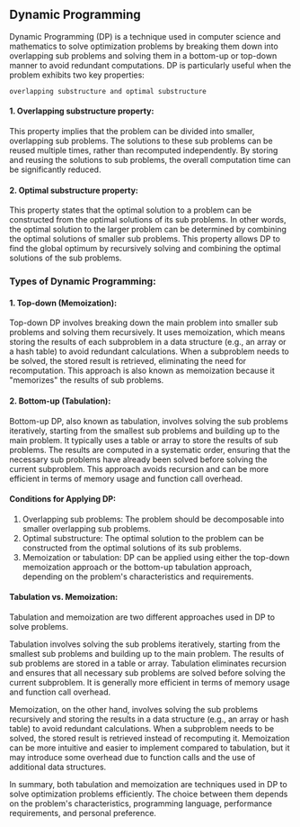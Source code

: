 ## Dynamic Programming

Dynamic Programming (DP) is a technique used in computer science and mathematics to solve optimization problems by breaking them down into overlapping sub problems and solving them 
in a bottom-up or top-down manner to avoid redundant computations. DP is particularly useful
when the problem exhibits two key properties: 

`overlapping substructure and optimal substructure`


#### 1. Overlapping substructure property:

This property implies that the problem can be divided into smaller, overlapping sub problems. The solutions to these sub problems can be reused multiple times, rather than recomputed independently. By storing and reusing the solutions to sub problems, the overall computation time can be significantly reduced.

#### 2. Optimal substructure property: 

This property states that the optimal solution to a problem can be constructed from the optimal solutions of its sub problems. In other words, the optimal solution to the larger problem can be determined by combining the optimal solutions of smaller sub problems. This property allows DP to find the global optimum by recursively solving and combining the optimal solutions of the sub problems.


### Types of Dynamic Programming:

#### 1. Top-down (Memoization):

Top-down DP involves breaking down the main problem into smaller sub problems and solving them recursively. It uses memoization, which means storing the results of each subproblem in a data structure (e.g., an array or a hash table) to avoid redundant calculations. When a subproblem needs to be solved, the stored result is retrieved, eliminating the need for recomputation. This approach is also known as memoization because it "memorizes" the results of sub problems.


#### 2. Bottom-up (Tabulation):

Bottom-up DP, also known as tabulation, involves solving the sub problems iteratively, starting from the smallest sub problems and building up to the main problem. It typically uses a table or array to store the results of sub problems. The results are computed in a systematic order, ensuring that the necessary sub problems have already been solved before solving the current subproblem. This approach avoids recursion and can be more efficient in terms of memory usage and function call overhead.


#### Conditions for Applying DP:

1. Overlapping sub problems: The problem should be decomposable into smaller overlapping sub problems.
2. Optimal substructure: The optimal solution to the problem can be constructed from the optimal solutions of its sub problems.
3. Memoization or tabulation: DP can be applied using either the top-down memoization approach or the bottom-up tabulation approach, depending on the problem's characteristics and requirements.

#### Tabulation vs. Memoization:

Tabulation and memoization are two different approaches used in DP to solve problems.

Tabulation involves solving the sub problems iteratively, starting from the smallest sub problems and building up to the main problem. The results of sub problems are stored in a table or array. Tabulation eliminates recursion and ensures that all necessary sub problems are solved before solving the current subproblem. It is generally more efficient in terms of memory usage and function call overhead.

Memoization, on the other hand, involves solving the sub problems recursively and storing the results in a data structure (e.g., an array or hash table) to avoid redundant calculations. When a subproblem needs to be solved, the stored result is retrieved instead of recomputing it. Memoization can be more intuitive and easier to implement compared to tabulation, but it may introduce some overhead due to function calls and the use of additional data structures.

In summary, both tabulation and memoization are techniques used in DP to solve optimization problems efficiently. The choice between them depends on the problem's characteristics, programming language, performance requirements, and personal preference.